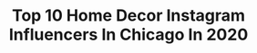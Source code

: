 ---
title: Top 10 Home Decor Instagram Influencers In Chicago In 2020
description: >-
  Find top home decor Instagram influencers in Chicago in 2020. Most popular hashtags: #liketkit #chicagoblogger #ltkstyletip #homedecor.
platform: Instagram
profiles:
  - username: "dresswelltraveloften_"
    fullname: >-
      Yasmina Chalhoub | DWTO Blog
    location: "United States"
    followers: 34912
    engagement: 96
    commentsToLikes: 0.065792
    id: ck0u8smrr87wu0i198vyt3hib
    verified: false
    hashtags: "#amazonswim, #communityovercompetition, #bikinigirls, #sheingals"
  - username: "redsolesandredwine"
    fullname: >-
      Chicago Lifestyle And Travel
    location: "United States"
    followers: 297817
    engagement: 144
    commentsToLikes: 0.042494
    id: ck0w0ekzhdsvl0i197k3tl4od
    verified: false
    hashtags: "#revolveme, #womenwholift, #ltkunder50, #ontheblog"
  - username: "lemonleafhomeinteriors"
    fullname: >-
      Kimberly | Interior Designer
    location: "United States"
    followers: 13486
    engagement: 771
    commentsToLikes: 0.098156
    id: ck0vz7kw47ph00i19ukdh7oqx
    verified: false
    hashtags: "#beautifulhomes, #farmhousekitchen, #ltkstyletip, #walldecoration"
  - username: "celeste.escarcega"
    fullname: >-
      Celeste Escarcega
    location: "United States"
    followers: 42937
    engagement: 626
    commentsToLikes: 0.014639
    id: ck0tu9vtx68ya0i19r53ugn5h
    verified: false
    hashtags: "#uoonyou, #uohome, #chicagophotographer, #liketoknowit"
  - username: "thelilliebag"
    fullname: >-
      Lauren Lillie
    location: "United States"
    followers: 143675
    engagement: 234
    commentsToLikes: 0.067514
    id: ck0vww8nmvw5y0i19y5klykff
    verified: false
    hashtags: "#comfyoutfit, #springlookbook, #outdoorliving, #jellyshoes"
  - username: "bubbly.moments"
    fullname: >-
      Dr. Emilia Taneva | Chicago
    location: "United States"
    followers: 622887
    engagement: 20
    commentsToLikes: 0.089953
    id: ck0w1ox3tkern0i19kpmz6lau
    verified: false
    hashtags: "#oahu, #chicago, #valentinesideas, #6monthsold"
  - username: "fromeast2west_"
    fullname: >-
      Danielle & Rachael
    location: "United States"
    followers: 5900
    engagement: 618
    commentsToLikes: 0.097099
    id: ck6tmz4uv8t8v0j71b2h0r0k9
    verified: false
    hashtags: "#grateful, #dogstagram, #girlfriends, #dametraveler"
  - username: "luxbubs"
    fullname: >-
      Anxhela M.
    location: "United States"
    followers: 32925
    engagement: 193
    commentsToLikes: 0.065019
    id: ck0u1j83jx4if0i19lbwzoaij
    verified: false
    hashtags: "#purecanvasprimer, #tatcha, #alwaysreapply, #laneigeus"
  - username: "4tinyarrows"
    fullname: >-
      Kaili Scardigno
    location: "United States"
    followers: 59483
    engagement: 143
    commentsToLikes: 0.073680
    id: ck0ty5a6yloxf0i19w1bnamz8
    verified: false
    hashtags: "#homeblogger, #myseasonalfarmhouse, #unitedinmotherhood, #couplesgoals"
  - username: "sdamiani"
    fullname: >-
      Sveta 🌿 travel + lifestyle
    location: "United States"
    followers: 93277
    engagement: 268
    commentsToLikes: 0.030994
    id: ck0ucguuugr200i19u7r0o8pr
    verified: false
    hashtags: "#momentslikethese, #urbanjunglebloggers, #homedecor, #caffeinecouture"
---